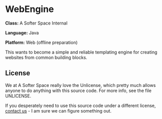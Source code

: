 # WebEngine

**Class:** A Softer Space Internal

**Language:** Java

**Platform:** Web (offline preparation)

This wants to become a simple and reliable templating engine for creating websites from common building blocks.

## License

We at A Softer Space really love the Unlicense, which pretty much allows anyone to do anything with this source code.
For more info, see the file UNLICENSE.

If you desperately need to use this source code under a different license, [contact us](mailto:moya@asofterspace.com) - I am sure we can figure something out.